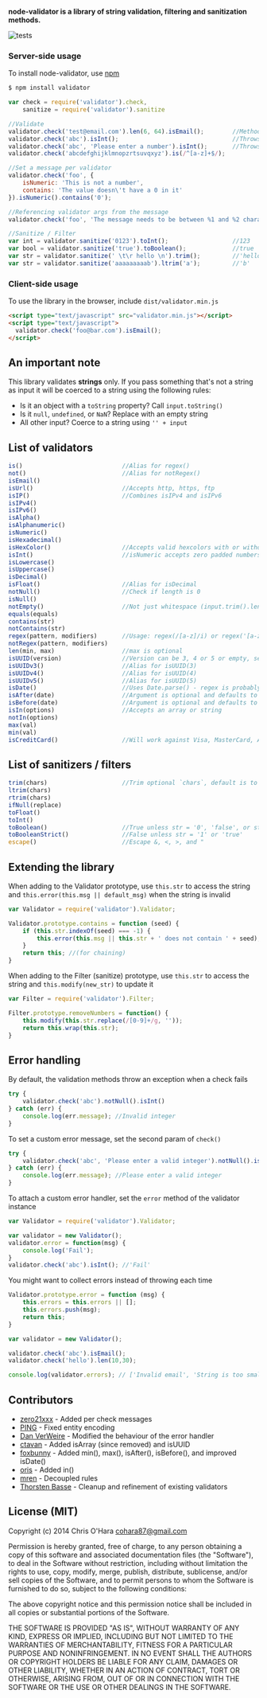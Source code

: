 **node-validator is a library of string validation, filtering and sanitization methods.**

![tests](https://api.travis-ci.org/chriso/node-validator.png?branch=master)

### Server-side usage

To install node-validator, use [npm](http://github.com/isaacs/npm)

```bash
$ npm install validator
```

```javascript
var check = require('validator').check,
    sanitize = require('validator').sanitize

//Validate
validator.check('test@email.com').len(6, 64).isEmail();        //Methods are chainable
validator.check('abc').isInt();                                //Throws 'Invalid integer'
validator.check('abc', 'Please enter a number').isInt();       //Throws 'Please enter a number'
validator.check('abcdefghijklmnopzrtsuvqxyz').is(/^[a-z]+$/);

//Set a message per validator
validator.check('foo', {
    isNumeric: 'This is not a number',
    contains: 'The value doesn\'t have a 0 in it'
}).isNumeric().contains('0');

//Referencing validator args from the message
validator.check('foo', 'The message needs to be between %1 and %2 characters long (you passed "%0")').len(2, 6);

//Sanitize / Filter
var int = validator.sanitize('0123').toInt();                  //123
var bool = validator.sanitize('true').toBoolean();             //true
var str = validator.sanitize(' \t\r hello \n').trim();         //'hello'
var str = validator.sanitize('aaaaaaaaab').ltrim('a');         //'b'
```

### Client-side usage

To use the library in the browser, include `dist/validator.min.js`

```html
<script type="text/javascript" src="validator.min.js"></script>
<script type="text/javascript">
  validator.check('foo@bar.com').isEmail();
</script>
```

## An important note

This library validates **strings** only. If you pass something that's not a string as input it will be coerced to a string using the following rules:

- Is it an object with a `toString` property? Call `input.toString()`
- Is it `null`, `undefined`, or `NaN`? Replace with an empty string
- All other input? Coerce to a string using `'' + input`

## List of validators

```javascript
is()                            //Alias for regex()
not()                           //Alias for notRegex()
isEmail()
isUrl()                         //Accepts http, https, ftp
isIP()                          //Combines isIPv4 and isIPv6
isIPv4()
isIPv6()
isAlpha()
isAlphanumeric()
isNumeric()
isHexadecimal()
isHexColor()                    //Accepts valid hexcolors with or without # prefix
isInt()                         //isNumeric accepts zero padded numbers, e.g. '001', isInt doesn't
isLowercase()
isUppercase()
isDecimal()
isFloat()                       //Alias for isDecimal
notNull()                       //Check if length is 0
isNull()
notEmpty()                      //Not just whitespace (input.trim().length !== 0)
equals(equals)
contains(str)
notContains(str)
regex(pattern, modifiers)       //Usage: regex(/[a-z]/i) or regex('[a-z]','i')
notRegex(pattern, modifiers)
len(min, max)                   //max is optional
isUUID(version)                 //Version can be 3, 4 or 5 or empty, see http://en.wikipedia.org/wiki/Universally_unique_identifier
isUUIDv3()                      //Alias for isUUID(3)
isUUIDv4()                      //Alias for isUUID(4)
isUUIDv5()                      //Alias for isUUID(5)
isDate()                        //Uses Date.parse() - regex is probably a better choice
isAfter(date)                   //Argument is optional and defaults to today. Comparison is non-inclusive
isBefore(date)                  //Argument is optional and defaults to today. Comparison is non-inclusive
isIn(options)                   //Accepts an array or string
notIn(options)
max(val)
min(val)
isCreditCard()                  //Will work against Visa, MasterCard, American Express, Discover, Diners Club, and JCB card numbering formats
```

## List of sanitizers / filters

```javascript
trim(chars)                     //Trim optional `chars`, default is to trim whitespace (\r\n\t )
ltrim(chars)
rtrim(chars)
ifNull(replace)
toFloat()
toInt()
toBoolean()                     //True unless str = '0', 'false', or str.length == 0
toBooleanStrict()               //False unless str = '1' or 'true'
escape()                        //Escape &, <, >, and "
```

## Extending the library

When adding to the Validator prototype, use `this.str` to access the string and `this.error(this.msg || default_msg)` when the string is invalid

```javascript
var Validator = require('validator').Validator;

Validator.prototype.contains = function (seed) {
    if (this.str.indexOf(seed) === -1) {
        this.error(this.msg || this.str + ' does not contain ' + seed);
    }
    return this; //(for chaining)
}
```

When adding to the Filter (sanitize) prototype, use `this.str` to access the string and `this.modify(new_str)` to update it

```javascript
var Filter = require('validator').Filter;

Filter.prototype.removeNumbers = function() {
    this.modify(this.str.replace(/[0-9]+/g, ''));
    return this.wrap(this.str);
}
```

## Error handling

By default, the validation methods throw an exception when a check fails

```javascript
try {
    validator.check('abc').notNull().isInt()
} catch (err) {
    console.log(err.message); //Invalid integer
}
```

To set a custom error message, set the second param of `check()`

```javascript
try {
    validator.check('abc', 'Please enter a valid integer').notNull().isInt()
} catch (err) {
    console.log(err.message); //Please enter a valid integer
}
```

To attach a custom error handler, set the `error` method of the validator instance

```javascript
var Validator = require('validator').Validator;

var validator = new Validator();
validator.error = function(msg) {
    console.log('Fail');
}
validator.check('abc').isInt(); //'Fail'
```

You might want to collect errors instead of throwing each time

```javascript
Validator.prototype.error = function (msg) {
    this.errors = this.errors || [];
    this.errors.push(msg);
    return this;
}

var validator = new Validator();

validator.check('abc').isEmail();
validator.check('hello').len(10,30);

console.log(validator.errors); // ['Invalid email', 'String is too small']
```

## Contributors

- [zero21xxx](https://github.com/zero21xxx) - Added per check messages
- [PING](https://github.com/PlNG) - Fixed entity encoding
- [Dan VerWeire](https://github.com/wankdanker) - Modified the behaviour of the error handler
- [ctavan](https://github.com/ctavan) - Added isArray (since removed) and isUUID
- [foxbunny](https://github.com/foxbunny) - Added min(), max(), isAfter(), isBefore(), and improved isDate()
- [oris](https://github.com/orls) - Added in()
- [mren](https://github.com/mren) - Decoupled rules
- [Thorsten Basse](https://github.com/tbasse) - Cleanup and refinement of existing validators

## License (MIT)

Copyright (c) 2014 Chris O'Hara <cohara87@gmail.com>

Permission is hereby granted, free of charge, to any person obtaining
a copy of this software and associated documentation files (the
"Software"), to deal in the Software without restriction, including
without limitation the rights to use, copy, modify, merge, publish,
distribute, sublicense, and/or sell copies of the Software, and to
permit persons to whom the Software is furnished to do so, subject to
the following conditions:

The above copyright notice and this permission notice shall be
included in all copies or substantial portions of the Software.

THE SOFTWARE IS PROVIDED "AS IS", WITHOUT WARRANTY OF ANY KIND,
EXPRESS OR IMPLIED, INCLUDING BUT NOT LIMITED TO THE WARRANTIES OF
MERCHANTABILITY, FITNESS FOR A PARTICULAR PURPOSE AND
NONINFRINGEMENT. IN NO EVENT SHALL THE AUTHORS OR COPYRIGHT HOLDERS BE
LIABLE FOR ANY CLAIM, DAMAGES OR OTHER LIABILITY, WHETHER IN AN ACTION
OF CONTRACT, TORT OR OTHERWISE, ARISING FROM, OUT OF OR IN CONNECTION
WITH THE SOFTWARE OR THE USE OR OTHER DEALINGS IN THE SOFTWARE.
